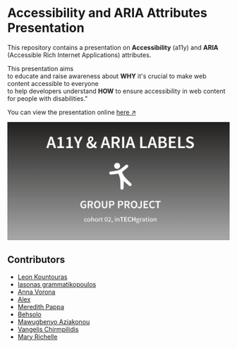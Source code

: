 # Accessibility and ARIA Attributes Presentation

This repository contains a presentation on **Accessibility** (a11y) and **ARIA** (Accessible Rich Internet Applications) attributes.  

This presentation aims  
 to educate and raise awareness about **WHY** it's crucial to make web content accessible to everyone  
 to help developers understand **HOW** to ensure accessibility in web content for people with disabilities."

You can view the presentation online [here ↗️](https://in-tech-gration-cohort-0x02.github.io/Diving-into-Web-Accessibility/)

![A11y-Aria presentation](assets/A11y-Aria-first-slide.png)

## Contributors
<!-- cSpell:disable -->
* [Leon Kountouras](https://github.com/leonalkalai)
* [Iasonas grammatikopoulos](https://github.com/saligaros)
* [Anna Vorona](https://github.com/VoronaAV23)
* [Alex](https://github.com/alkozp)
* [Meredith Pappa](https://github.com/meredithpappa)
* [Behsolo](https://github.com/Behsolo)
* [Mawugbenyo Aziakonou](https://github.com/Amlima1)
* [Vangelis Chirmpilidis](https://github.com/vagelisx)
* [Mary Richelle](https://github.com/MaryRichelle)
